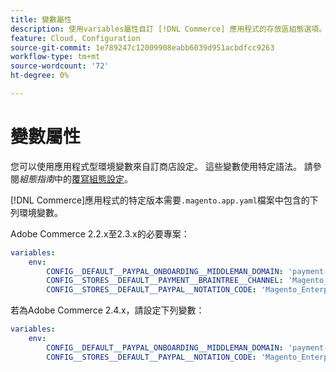 ```yaml
---
title: 變數屬性
description: 使用variables屬性自訂 [!DNL Commerce] 應用程式的存放區組態選項。
feature: Cloud, Configuration
source-git-commit: 1e789247c12009908eabb6039d951acbdfcc9263
workflow-type: tm+mt
source-wordcount: '72'
ht-degree: 0%

---
```


# 變數屬性

您可以使用應用程式型環境變數來自訂商店設定。 這些變數使用特定語法。 請參閱&#x200B;_組態指南_&#x200B;中的[覆寫組態設定](https://experienceleague.adobe.com/docs/commerce-operations/configuration-guide/paths/override-config-settings.html?lang=zh-Hant)。

[!DNL Commerce]應用程式的特定版本需要`.magento.app.yaml`檔案中包含的下列環境變數。

Adobe Commerce 2.2.x至2.3.x的必要專案：

```yaml
variables:
    env:
        CONFIG__DEFAULT__PAYPAL_ONBOARDING__MIDDLEMAN_DOMAIN: 'payment-broker.magento.com'
        CONFIG__STORES__DEFAULT__PAYMENT__BRAINTREE__CHANNEL: 'Magento_Enterprise_Cloud_BT'
        CONFIG__STORES__DEFAULT__PAYPAL__NOTATION_CODE: 'Magento_Enterprise_Cloud'
```

若為Adobe Commerce 2.4.x，請設定下列變數：

```yaml
variables:
    env:
        CONFIG__DEFAULT__PAYPAL_ONBOARDING__MIDDLEMAN_DOMAIN: 'payment-broker.magento.com'
        CONFIG__STORES__DEFAULT__PAYPAL__NOTATION_CODE: 'Magento_Enterprise_Cloud'
```
